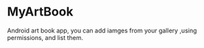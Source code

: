 # MyArtBook
Android art book app, you can add iamges from your gallery ,using permissions, and list them.
